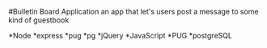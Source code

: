 #Bulletin Board Application
an app that let's users post a message to some kind of guestbook

*Node
  *express
  *pug
  *pg
*jQuery
*JavaScript
*PUG
*postgreSQL
